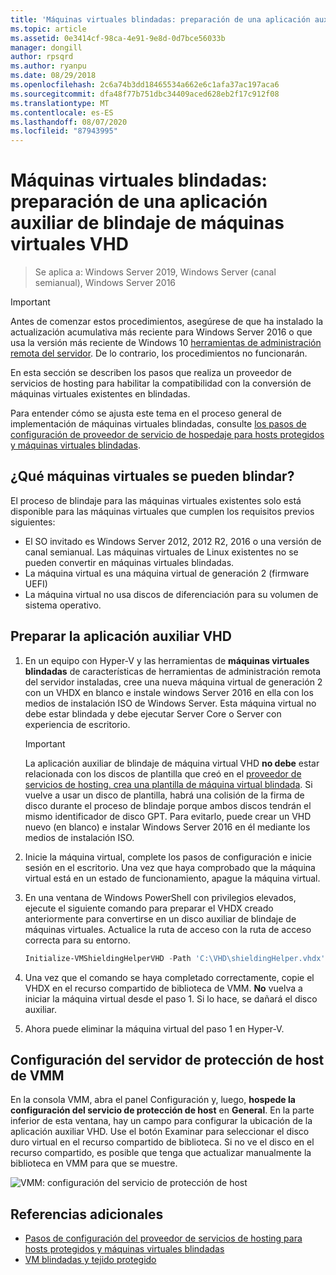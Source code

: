 ```yaml
---
title: 'Máquinas virtuales blindadas: preparación de una aplicación auxiliar de blindaje de máquinas virtuales VHD'
ms.topic: article
ms.assetid: 0e3414cf-98ca-4e91-9e8d-0d7bce56033b
manager: dongill
author: rpsqrd
ms.author: ryanpu
ms.date: 08/29/2018
ms.openlocfilehash: 2c6a74b3dd18465534a662e6c1afa37ac197aca6
ms.sourcegitcommit: dfa48f77b751dbc34409aced628eb2f17c912f08
ms.translationtype: MT
ms.contentlocale: es-ES
ms.lasthandoff: 08/07/2020
ms.locfileid: "87943995"
---
```

# <a name="shielded-vms---preparing-a-vm-shielding-helper-vhd"></a>Máquinas virtuales blindadas: preparación de una aplicación auxiliar de blindaje de máquinas virtuales VHD

>Se aplica a: Windows Server 2019, Windows Server (canal semianual), Windows Server 2016

> [!IMPORTANT]
> Antes de comenzar estos procedimientos, asegúrese de que ha instalado la actualización acumulativa más reciente para Windows Server 2016 o que usa la versión más reciente de Windows 10 [herramientas de administración remota del servidor](https://www.microsoft.com/download/details.aspx?id=45520). De lo contrario, los procedimientos no funcionarán.

En esta sección se describen los pasos que realiza un proveedor de servicios de hosting para habilitar la compatibilidad con la conversión de máquinas virtuales existentes en blindadas.

Para entender cómo se ajusta este tema en el proceso general de implementación de máquinas virtuales blindadas, consulte [los pasos de configuración de proveedor de servicio de hospedaje para hosts protegidos y máquinas virtuales blindadas](guarded-fabric-configuration-scenarios-for-shielded-vms-overview.md).

## <a name="which-vms-can-be-shielded"></a>¿Qué máquinas virtuales se pueden blindar?

El proceso de blindaje para las máquinas virtuales existentes solo está disponible para las máquinas virtuales que cumplen los requisitos previos siguientes:

- El SO invitado es Windows Server 2012, 2012 R2, 2016 o una versión de canal semianual. Las máquinas virtuales de Linux existentes no se pueden convertir en máquinas virtuales blindadas.
- La máquina virtual es una máquina virtual de generación 2 (firmware UEFI)
- La máquina virtual no usa discos de diferenciación para su volumen de sistema operativo.

## <a name="prepare-helper-vhd"></a>Preparar la aplicación auxiliar VHD

1.  En un equipo con Hyper-V y las herramientas de **máquinas virtuales blindadas** de características de herramientas de administración remota del servidor instaladas, cree una nueva máquina virtual de generación 2 con un VHDX en blanco e instale windows Server 2016 en ella con los medios de instalación ISO de Windows Server. Esta máquina virtual no debe estar blindada y debe ejecutar Server Core o Server con experiencia de escritorio.

    > [!IMPORTANT]
    > La aplicación auxiliar de blindaje de máquina virtual VHD **no debe** estar relacionada con los discos de plantilla que creó en el [proveedor de servicios de hosting. crea una plantilla de máquina virtual blindada](guarded-fabric-create-a-shielded-vm-template.md). Si vuelve a usar un disco de plantilla, habrá una colisión de la firma de disco durante el proceso de blindaje porque ambos discos tendrán el mismo identificador de disco GPT. Para evitarlo, puede crear un VHD nuevo (en blanco) e instalar Windows Server 2016 en él mediante los medios de instalación ISO.

2.  Inicie la máquina virtual, complete los pasos de configuración e inicie sesión en el escritorio. Una vez que haya comprobado que la máquina virtual está en un estado de funcionamiento, apague la máquina virtual.

3.  En una ventana de Windows PowerShell con privilegios elevados, ejecute el siguiente comando para preparar el VHDX creado anteriormente para convertirse en un disco auxiliar de blindaje de máquinas virtuales. Actualice la ruta de acceso con la ruta de acceso correcta para su entorno.

    ```powershell
    Initialize-VMShieldingHelperVHD -Path 'C:\VHD\shieldingHelper.vhdx'
    ```

4.  Una vez que el comando se haya completado correctamente, copie el VHDX en el recurso compartido de biblioteca de VMM. **No** vuelva a iniciar la máquina virtual desde el paso 1. Si lo hace, se dañará el disco auxiliar.

5.  Ahora puede eliminar la máquina virtual del paso 1 en Hyper-V.

## <a name="configure-vmm-host-guardian-server-settings"></a>Configuración del servidor de protección de host de VMM

En la consola VMM, abra el panel Configuración y, luego, **hospede la configuración del servicio de protección de host** en **General**. En la parte inferior de esta ventana, hay un campo para configurar la ubicación de la aplicación auxiliar VHD. Use el botón Examinar para seleccionar el disco duro virtual en el recurso compartido de biblioteca. Si no ve el disco en el recurso compartido, es posible que tenga que actualizar manualmente la biblioteca en VMM para que se muestre.

![VMM: configuración del servicio de protección de host](../media/Guarded-Fabric-Shielded-VM/guarded-host-vmm-hgs-settings-01.png)

## <a name="additional-references"></a>Referencias adicionales

- [Pasos de configuración del proveedor de servicios de hosting para hosts protegidos y máquinas virtuales blindadas](guarded-fabric-configuration-scenarios-for-shielded-vms-overview.md)
- [VM blindadas y tejido protegido](guarded-fabric-and-shielded-vms-top-node.md)
